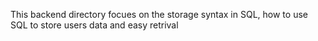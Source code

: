 This backend directory focues on the storage syntax in SQL, how to use SQL to store users data and easy retrival
